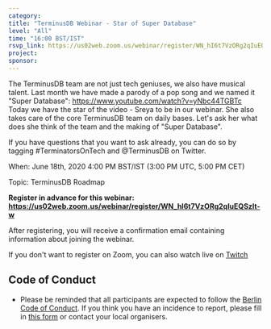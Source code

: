 ```yaml
---
category:
title: "TerminusDB Webinar - Star of Super Database"
level: "All"
time: "16:00 BST/IST"
rsvp_link: https://us02web.zoom.us/webinar/register/WN_hI6t7VzORg2qIuEQSzlt-w
project:
sponsor:
---
```


The TerminusDB team are not just tech geniuses, we also have musical talent. Last month we have made a parody of a pop song and we named it "Super Database": https://www.youtube.com/watch?v=yNbc44TGBTc Today we have the star of the video - Sreya to be in our webinar. She also takes care of the core TerminusDB team on daily bases. Let's ask her what does she think of the team and the making of "Super Database".

If you have questions that you want to ask already, you can do so by tagging #TerminatorsOnTech and @TerminusDB on Twitter.

When: June 18th, 2020 4:00 PM BST/IST (3:00 PM UTC, 5:00 PM CET)

Topic: TerminusDB Roadmap

**Register in advance for this webinar:
<https://us02web.zoom.us/webinar/register/WN_hI6t7VzORg2qIuEQSzlt-w>**

After registering, you will receive a confirmation email containing information about joining the webinar.

If you don't want to register on Zoom, you can also watch live on [Twitch](https://www.twitch.tv/terminusdb/)


Code of Conduct
---------------

- Please be reminded that all participants are expected to follow the [Berlin Code of Conduct](https://berlincodeofconduct.org/). If you think you have an incidence to report, please fill in [this form](https://forms.gle/hJdQsUQ7VsWj1NMn7) or contact your local organisers.
